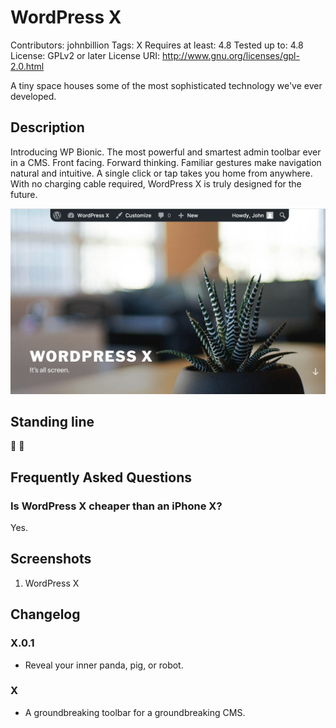 # WordPress X #
Contributors: johnbillion
Tags: X
Requires at least: 4.8
Tested up to: 4.8
License: GPLv2 or later
License URI: http://www.gnu.org/licenses/gpl-2.0.html

A tiny space houses some of the most sophisticated technology we've ever developed.

## Description ##

Introducing WP Bionic. The most powerful and smartest admin toolbar ever in a CMS. Front facing. Forward thinking. Familiar gestures make navigation natural and intuitive. A single click or tap takes you home from anywhere. With no charging cable required, WordPress X is truly designed for the future.

![WordPress X](https://raw.githubusercontent.com/johnbillion/wordpress-x/master/screenshot-1.png)

## Standing line ##
:convenience_store:
:bust_in_silhouette:


## Frequently Asked Questions ##

### Is WordPress X cheaper than an iPhone X? ###

Yes.

## Screenshots ##

1. WordPress X

## Changelog ##

### X.0.1 ###
* Reveal your inner panda, pig, or robot.

### X ###
* A groundbreaking toolbar for a groundbreaking CMS.
